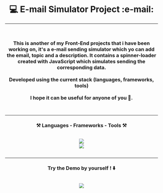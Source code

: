 <!-- TITLE -->
<h1 align="center"> 💻 E-mail Simulator Project :e-mail: </h1>
<hr>
<!-- TITLE -->


<!-- DESCRIPTION -->
<br>
<h3 align="center">This is another of my Front-End projects that i have been working on, it's a e-mail sending simulator which yo can add the email, topic and a description. It contains a spinner-loader created with JavaScript which simulates sending the corresponding data. <br/><br>Developed using the current stack (languages, frameworks, tools) <br/><br> I hope it can be useful for anyone of you 🤙. </h3>
<br>
<hr>
<!-- DESCRIPTION -->


<!-- TECH STACK -->
<h3 align="center">⚒️ Languages - Frameworks - Tools ⚒️</h3>
<br/>
<div align="center">
    <img src="https://skillicons.dev/icons?i=css,vscode,tailwind,nodejs" /><br>
    <img src="https://skillicons.dev/icons?i=javascript,html,git,github" /><br>
</div>
<br/>
<hr/>
<!-- TECH STACK -->

<!-- DEMO -->
<h3 align="center"> Try the Demo by yourself ! ⬇️ </h3>
<br>
<div align="center">
  <a href="https://carlospigurina.github.io/E-mail-Simulator/" target="_blank">
    <img src="https://img.shields.io/badge/Email Simulator-333333?style=for-the-badge&logo=github&logoColor=white" style="text-decoration:none;"/>
  </a>
</div>
<!-- DEMO -->
